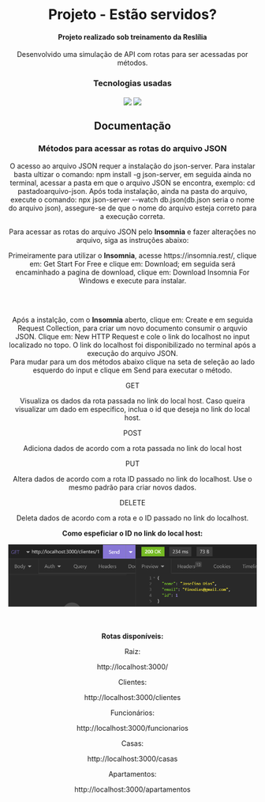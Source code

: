 <div>
 <h1 align="center">Projeto - Estão servidos?</h1>
 <h4 align="center">Projeto realizado sob treinamento da Reslília</h4>
 <p align="center">Desenvolvido uma simulação de API com rotas para ser acessadas por métodos.</p>
 </div>

<div align="center" display="flex" padding="10px">
 <h3 align="center">Tecnologias usadas</h3>
 <img width="150px" align="center" src="https://miro.medium.com/max/930/0*MNVJq_8e0SJoqZb5.jpg">
 <img width="100px" align="center" src="https://png.pngtree.com/png-vector/20190412/ourmid/pngtree-json-file-document-icon-png-image_932187.jpg">
</div>

<div align="center" display="flex" justify-content="center" flex-direction="column">
  <h2 align="center">Documentação</h2>
  <h3 align="center">Métodos para acessar as rotas do arquivo JSON</h3>
 <p>O acesso ao arquivo JSON requer a instalação do json-server. Para instalar basta ultizar o comando: npm install -g json-server, em seguida ainda no terminal, acessar a pasta em que o arquivo JSON se encontra, exemplo: cd pastadoarquivo-json. Após toda instalação, ainda na pasta do arquivo, execute o comando: npx json-server --watch db.json(db.json seria o nome do arquivo json), assegure-se de que o nome do arquivo esteja correto para a execução correta.</p>
  
 
  <p align="center">Para acessar as rotas do arquivo JSON pelo <b>Insomnia</b> e fazer alterações no arquivo, siga as instruções abaixo:</p>
  <section>
      <p>Primeiramente para utilizar o <b>Insomnia</b>, acesse https://insomnia.rest/, clique em: Get Start For Free e clique em: Download; em seguida será encaminhado a pagina de download, clique em: Download Insomnia For Windows e execute para instalar.</p> <br> <br>
   <p>Após a instalção, com o <b>Insomnia</b> aberto, clique em: Create e em seguida Request Collection, para criar um novo documento consumir o arquvio JSON. Clique em: New HTTP Request e cole o link do localhost no input localizado no topo. O link do localhost foi disponibilizado no terminal após a execução do arquivo JSON. <br> Para mudar para um dos métodos abaixo clique na seta de seleção ao lado esquerdo do input e clique em Send para executar o método.</p>
      <div>
         <p text-size="22px">GET</p>
         <p>Visualiza os dados da rota passada no link do local host. Caso queira visualizar um dado em especifico, inclua o id que deseja no link do local host.</p>
      </div>
      <div>
         <p text-size="22px">POST</p>
         <p>Adiciona dados de acordo com a rota passada no link do local host</p>
      </div>
      <div>
         <p text-size="22px">PUT</p>
         <p>Altera dados de acordo com a rota ID passado no link do localhost. Use o mesmo padrão para criar novos dados.</p>
      </div>
      <div>
         <p text-size="22px">DELETE</p>
         <p>Deleta dados de acordo com a rota e o ID passado no link do localhost. </p>
      </div>
   <div>
      <p><b>Como espeficiar o ID no link do local host:</b></p>
      <img src="./assets/img/insomnia.png">
    
   </div>
 
  
   </section>
   <br>
   <br>
   <div display: "flex" flex-direction: "column" padding:"10px">
     <p text-size="30px"><b>Rotas disponíveis:</b></p>
        <p>Raiz:</p>
        <p>http://localhost:3000/</p>
        <p>Clientes:</p>
        <p>http://localhost:3000/clientes</p>
        <p>Funcionários:</p>
        <p>http://localhost:3000/funcionarios</p>
        <p>Casas:</p>
        <p>http://localhost:3000/casas</p>
        <p>Apartamentos:</p>
        <p>http://localhost:3000/apartamentos</p>
               
  </div>
</div>
  
